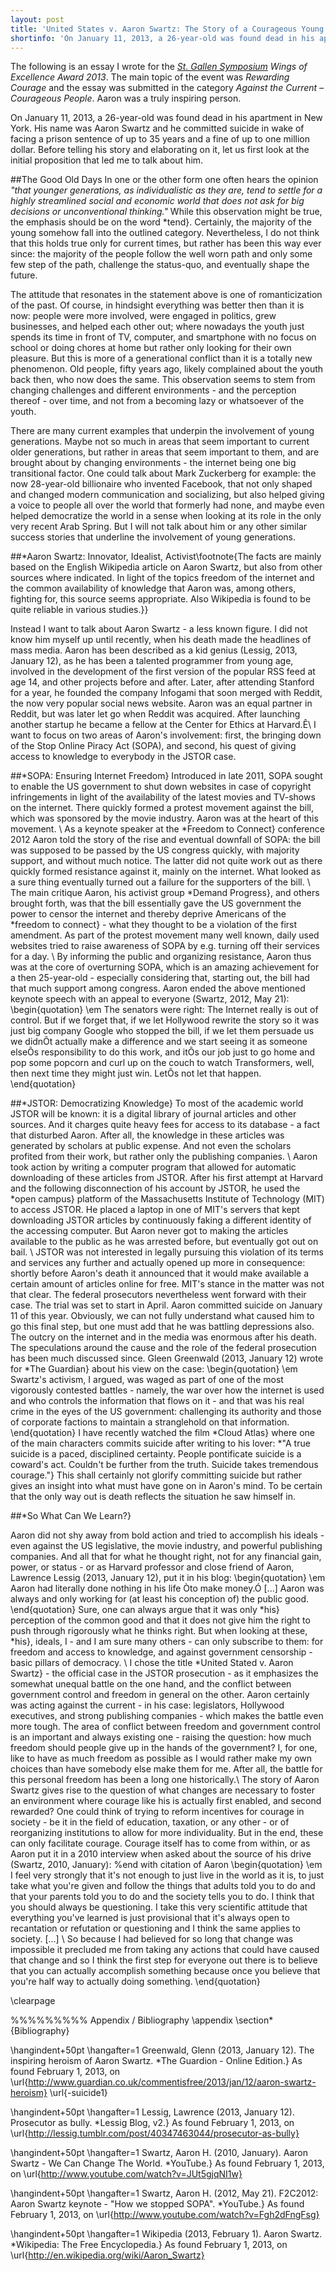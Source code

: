 ```yaml
---
layout: post
title: 'United States v. Aaron Swartz: The Story of a Courageous Young Man.'
shortinfo: 'On January 11, 2013, a 26-year-old was found dead in his apartment in New York. His name was Aaron Swartz and he committed suicide in wake of facing a prison sentence of up to 35 years and a fine of up to one million dollar.'
---
```


<p class="message">
  The following is an essay I wrote for the <em><a href="http://www.symposium.org" target="_blank">St. Gallen Symposium</a> Wings of Excellence Award 2013</em>. The main topic of the event was <em>Rewarding Courage</em> and the essay was submitted in the category <em>Against the Current – Courageous People</em>. Aaron was a truly inspiring person.
</p>

On January 11, 2013, a 26-year-old was found dead in his apartment in New York. His name was Aaron Swartz and he committed suicide in wake of facing a prison sentence of up to 35 years and a fine of up to one million dollar. Before telling his story and elaborating on it, let us first look at the initial proposition that led me to talk about him.

##The Good Old Days
In one or the other form one often hears the opinion *"that younger generations, as individualistic as they are, tend to settle for a highly streamlined social and economic world that does not ask for big decisions or unconventional thinking."* While this observation might be true, the emphasis should be on the word *tend}. Certainly, the majority of the young somehow fall into the outlined category. Nevertheless, I do not think that this holds true only for current times, but rather has been this way ever since: the majority of the people follow the well worn path and only some few step of the path, challenge the status-quo, and eventually shape the future.

[^1]: As taken from the essay task. 

The attitude that resonates in the statement above is one of romanticization of the past. Of course, in hindsight everything was better then than it is now: people were more involved, were engaged in politics, grew businesses, and helped each other out; where nowadays the youth just spends its time in front of TV, computer, and smartphone with no focus on school or doing chores at home but rather only looking for their own pleasure. But this is more of a generational conflict than it is a totally new phenomenon. Old people, fifty years ago, likely complained about the youth back then, who now does the same. This observation seems to stem from changing challenges and different environments - and the perception thereof - over time, and not from a becoming lazy or whatsoever of the youth. 

There are many current examples that underpin the involvement of young generations. Maybe not so much in areas that seem important to current older generations, but rather in areas that seem important to them, and are brought about by changing environments - the internet being one big transitional factor. One could talk about Mark Zuckerberg for example: the now 28-year-old billionaire who invented Facebook, that not only shaped and changed modern communication and socializing, but also helped giving a voice to people all over the world that formerly had none, and maybe even helped democratize the world in a sense when looking at its role in the only very recent Arab Spring. But I will not talk about him or any other  similar success stories that underline the involvement of young generations. 

##*Aaron Swartz: Innovator, Idealist, Activist\footnote{The facts are mainly based on the English Wikipedia article on Aaron Swartz, but also from other sources where indicated. In light of the topics freedom of the internet and the common availability of knowledge that Aaron was, among others, fighting for, this source seems appropriate. Also Wikipedia is found to be quite reliable in various studies.}}

Instead I want to talk about Aaron Swartz - a less known figure. I did not know him myself up until recently, when his death made the headlines of mass media. Aaron has been described as a kid genius (Lessig, 2013, January 12), as he has been a talented programmer from young age, involved in the development of the first version of the popular RSS feed at age 14, and other projects before and after. Later, after attending Stanford for a year, he founded the company Infogami that soon merged with Reddit, the now very popular social news website. Aaron was an equal partner in Reddit, but was later let go when Reddit was acquired. After launching another startup he became a fellow at the Center for Ethics at Harvard.Ê\\
I want to focus on two areas of Aaron's involvement: first, the bringing down of the Stop Online Piracy Act (SOPA), and second, his quest of giving access to knowledge to everybody in the JSTOR case.

##*SOPA: Ensuring Internet Freedom}
Introduced in late 2011, SOPA sought to enable the US government to shut down websites in case of copyright infringements in light of the availability of the latest movies and TV-shows on the internet. There quickly formed a protest movement against the bill, which was sponsored by the movie industry. Aaron was at the heart of this movement. \\
As a keynote speaker at the *Freedom to Connect} conference 2012 Aaron told the story of the rise and eventual downfall of SOPA: the bill was supposed to be passed by the US congress quickly, with majority support, and without much notice. The latter did not quite work out as there quickly formed resistance against it, mainly on the internet. What looked as a sure thing eventually turned out a failure for the supporters of the bill. \\
The main critique Aaron, his activist group *Demand Progress}, and others brought forth, was that the bill essentially gave the US government the power to censor the internet and thereby deprive Americans of the *freedom to connect} - what they thought to be a violation of the first amendment. As part of the protest movement many well known, daily used websites tried to raise awareness of SOPA by e.g. turning off their services for a day. \\ 
By informing the public and organizing resistance, Aaron thus was at the core of overturning SOPA, which is an amazing achievement for a then 25-year-old - especially considering that, starting out, the bill had that much support among congress. Aaron ended the above mentioned keynote speech with an appeal to everyone (Swartz, 2012, May 21):
\begin{quotation}
\em The senators were right: The Internet really is out of control. But if we forget that, if we let Hollywood rewrite the story so it was just big company Google who stopped the bill, if we let them persuade us we didnÕt actually make a difference and we start seeing it as someone elseÕs responsibility to do this work, and itÕs our job just to go home and pop some popcorn and curl up on the couch to watch Transformers, well, then next time they might just win. LetÕs not let that happen. 
\end{quotation}

##*JSTOR: Democratizing Knowledge}
To most of the academic world JSTOR will be known: it is a digital library of journal articles and other sources. And it charges quite heavy fees for access to its database - a fact that disturbed Aaron. After all, the knowledge in these articles was generated by scholars at public expense. And not even the scholars profited from their work, but rather only the publishing companies. \\
Aaron took action by writing a computer program that allowed for automatic downloading of these articles from JSTOR. After his first attempt at Harvard and the following disconnection of his account by JSTOR, he used the *open campus} platform of the Massachusetts Institute of Technology (MIT) to access JSTOR. He placed a laptop in one of MIT's servers that kept downloading JSTOR articles by continuously faking a different identity of the accessing computer. But Aaron never got to making the articles available to the public as he was arrested before, but eventually got out on bail. \\
JSTOR was not interested in legally pursuing this violation of its terms and services any further and actually opened up more in consequence: shortly before Aaron's death it announced that it would make available a certain amount of articles online for free. MIT's stance in the matter was not that clear. The federal prosecutors nevertheless went forward with their case. The trial was set to start in April. Aaron committed suicide on January 11 of this year. Obviously, we can not fully understand what caused him to go this final step, but one must add that he was battling depressions also. The outcry on the internet and in the media was enormous after his death. The speculations around the cause and the role of the federal prosecution has been much discussed since. Gleen Greenwald (2013, January 12) wrote for *The Guardian} about his view on the case:
\begin{quotation}
\em Swartz's activism, I argued, was waged as part of one of the most vigorously contested battles - namely, the war over how the internet is used and who controls the information that flows on it - and that was his real crime in the eyes of the US government: challenging its authority and those of corporate factions to maintain a stranglehold on that information.
\end{quotation}
I have recently watched the film *Cloud Atlas} where one of the main characters commits suicide after writing to his lover: *"A true suicide is a paced, disciplined certainty. People pontificate suicide is a coward's act. Couldn't be further from the truth. Suicide takes tremendous courage."} This shall certainly not glorify committing suicide but rather gives an insight into what must have gone on in Aaron's mind. To be certain that the only way out is death reflects the situation he saw himself in. 

##*So What Can We Learn?}

Aaron did not shy away from bold action and tried to accomplish his ideals - even against the US legislative, the movie industry, and powerful publishing companies. And all that for what he thought right, not for any financial gain, power, or status - or as Harvard professor and close friend of Aaron, Lawrence Lessig (2013, January 12), put it in his blog:
\begin{quotation}
\em Aaron had literally done nothing in his life Òto make money.Ó [...] Aaron was always and only working for (at least his conception of) the public good.
\end{quotation}
Sure, one can always argue that it was only *his} perception of the common good and that it does not give him the right to push through rigorously what he thinks right. But when looking at these, *his}, ideals, I - and I am sure many others - can only subscribe to them: for freedom and access to knowledge, and against government censorship - basic pillars of democracy. \\
I chose the title *United Stated v. Aaron Swartz} - the official case in the JSTOR prosecution - as it emphasizes the somewhat unequal battle on the one hand, and the conflict between government control and freedom in general on the other. Aaron certainly was acting against the current - in his case: legislators, Hollywood executives, and strong publishing companies - which makes the battle even more tough. The area of conflict between freedom and government control is an important and always existing one - raising the question: how much freedom should people give up in the hands of the government? I, for one, like to have as much freedom as possible as I would rather make my own choices than have somebody else make them for me. After all, the battle for this personal freedom has been a long one historically.\\
The story of Aaron Swartz gives rise to the question of what changes are necessary to foster an environment where courage like his is actually first enabled, and second rewarded? One could think of trying to reform incentives for courage in society - be it in the field of education, taxation, or any other - or of reorganizing institutions to allow for more individuality. But in the end, these can only facilitate courage. Courage itself has to come from within, or as Aaron put it in a 2010 interview when asked about the source of his drive (Swartz, 2010, January): %end with citation of Aaron
\begin{quotation}
\em I feel very strongly that it's not enough to just live in the world as it is, to just take what you're given and follow the things that adults told you to do and that your parents told you to do and the society tells you to do. I think that you should always be questioning. I take this very scientific attitude that everything you've learned is just provisional that it's always open to recantation or refutation or questioning and I think the same applies to society. [...] \\
So because I had believed for so long that change was impossible it precluded me from taking any actions that could have caused that change and so I think the first step for everyone out there is to believe that you can actually accomplish something because once you believe that you're half way to actually doing something.
\end{quotation}

\clearpage

%%%%%%%%% Appendix / Bibliography
\appendix
\section*{Bibliography}

\hangindent+50pt \hangafter=1
Greenwald, Glenn (2013, January 12). The inspiring heroism of Aaron Swartz. *The Guardion - Online Edition.} As found February 1, 2013, on \url{http://www.guardian.co.uk/commentisfree/2013/jan/12/aaron-swartz-heroism} \url{-suicide1}

\hangindent+50pt \hangafter=1
Lessig, Lawrence (2013, January 12). Prosecutor as bully. *Lessig Blog, v2.} As found February 1, 2013, on \url{http://lessig.tumblr.com/post/40347463044/prosecutor-as-bully}

\hangindent+50pt \hangafter=1
Swartz, Aaron H. (2010, January). Aaron Swartz - We Can Change The World. *YouTube.} As found February 1, 2013, on \url{http://www.youtube.com/watch?v=JUt5gjqNI1w}

\hangindent+50pt \hangafter=1
Swartz, Aaron H. (2012, May 21). F2C2012: Aaron Swartz keynote - "How we stopped SOPA". *YouTube.} As found February 1, 2013, on \url{http://www.youtube.com/watch?v=Fgh2dFngFsg}

\hangindent+50pt \hangafter=1
Wikipedia (2013, February 1). Aaron Swartz. *Wikipedia: The Free Encyclopedia.} As found February 1, 2013, on \url{http://en.wikipedia.org/wiki/Aaron_Swartz}
